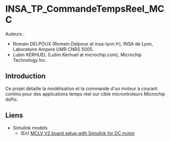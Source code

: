 # INSA_TP_CommandeTempsReel_MCC

Auteurs : 
- Romain DELPOUX (Romain.Delpoux at insa-lyon.fr), INSA de Lyon, Laboratoire Ampere UMR CNRS 5005.
- Lubin KERHUEL (Lubin.Kerhuel at microchip.com), Microchip Technology Inc.

## Introduction
Ce projet détaille la modélisation et la commande d'un moteur à courant continu 
pour des applications temps réel sur cible microntroleurs Microchip dsPic.

## Liens 
- Simulink models
  - (En) [MCLV V2 board setup with Simulink for DC motor][Hardware_setup]


[Hardware_setup]: ./Experimentations/Hardware_setup/ "Simulink Model, picgui script to visualise data"
